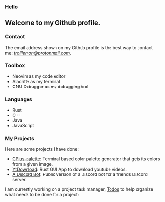 ### Hello

Welcome to my Github profile.
---
### Contact
The email address shown on my Github profile is the best way to contact me: *trolllemon@protonmail.com*.

### Toolbox
- Neovim as my code editor
- Alacritty as my terminal
- GNU Debugger as my debugging tool


### Languages
- Rust
- C++
- Java
- JavaScript

### My Projects
Here are some projects I have done:
- [CPlus-palette](https://github.com/trollLemon/CPlus-palette): Terminal based color palette generator that gets its colors from a given image.
- [YtDownload](https://github.com/trollLemon/YtDownload): Rust GUI App to download youtube videos.
- [A Discord Bot](https://github.com/trollLemon/Discord-Bot-Public): Public version of a Discord bot for a friends Discord server.

I am currently working on a project task manager, [Todos](https://github.com/trollLemon/TodoList) to help organize what needs to be done for a project:
